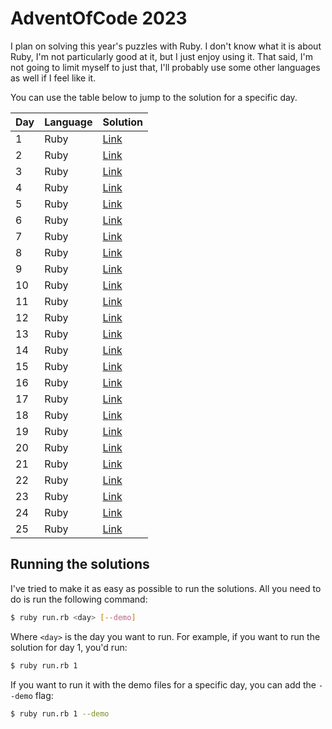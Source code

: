 # AdventOfCode 2023

I plan on solving this year's puzzles with Ruby. I don't know what it is about Ruby, I'm not particularly good at it, but I just enjoy using it. That said, I'm not going to limit myself to just that, I'll probably use some other languages as well if I feel like it.

You can use the table below to jump to the solution for a specific day.

| Day | Language | Solution |
| --- | -------- | -------- |
| 1   | Ruby     | [Link]() |
| 2   | Ruby     | [Link]() |
| 3   | Ruby     | [Link]() |
| 4   | Ruby     | [Link]() |
| 5   | Ruby     | [Link]() |
| 6   | Ruby     | [Link]() |
| 7   | Ruby     | [Link]() |
| 8   | Ruby     | [Link]() |
| 9   | Ruby     | [Link]() |
| 10  | Ruby     | [Link]() |
| 11  | Ruby     | [Link]() |
| 12  | Ruby     | [Link]() |
| 13  | Ruby     | [Link]() |
| 14  | Ruby     | [Link]() |
| 15  | Ruby     | [Link]() |
| 16  | Ruby     | [Link]() |
| 17  | Ruby     | [Link]() |
| 18  | Ruby     | [Link]() |
| 19  | Ruby     | [Link]() |
| 20  | Ruby     | [Link]() |
| 21  | Ruby     | [Link]() |
| 22  | Ruby     | [Link]() |
| 23  | Ruby     | [Link]() |
| 24  | Ruby     | [Link]() |
| 25  | Ruby     | [Link]() |

## Running the solutions

I've tried to make it as easy as possible to run the solutions. All you need to do is run the following command:

```bash
$ ruby run.rb <day> [--demo]
```

Where `<day>` is the day you want to run. For example, if you want to run the solution for day 1, you'd run:

```bash
$ ruby run.rb 1
```

If you want to run it with the demo files for a specific day, you can add the `--demo` flag:

```bash
$ ruby run.rb 1 --demo
```
